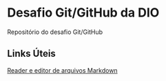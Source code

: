 # Desafio Git/GitHub da DIO
Repositório do desafio Git/GitHub

## Links Úteis

[Reader e editor de arquivos Markdown](https://www.microsoft.com/pt-br/p/markdown-editor-free/9pkflmlpcw3c#activetab=pivot:overviewtab)

